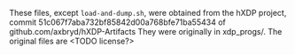 These files, except `load-and-dump.sh`, were obtained from the hXDP project, commit 51c067f7aba732bf85842d00a768bfe71ba55434 of github.com/axbryd/hXDP-Artifacts
They were originally in xdp_progs/.
The original files are <TODO license?>
